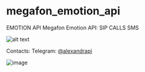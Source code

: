 # megafon_emotion_api
EMOTION API
Megafon Emotion API: SIP CALLS SMS

![alt text](http://82.146.36.221/emotion.png)

Contacts: 
Telegram: [@alexandrapi](https://t.me/alexandrapi)

![image](https://user-images.githubusercontent.com/39631724/154650152-12b6036f-99ad-4ad9-878e-626b3c09dae1.png)
